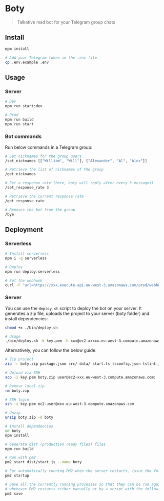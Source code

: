# Boty

> Talkative mad bot for your Telegram group chats

## Install

```bash
npm install

# Add your Telegram token in the .env file
cp .env.example .env
```

## Usage

### Server

```bash
# Dev
npm run start:dev

# Prod
npm run build
npm run start
```

### Bot commands

Run below commands in a Telegram group:

```bash
# Set nicknames for the group users
/set_nicknames [["William", "Will"], ["Alexander", "Al", "Alex"]]

# Retrieve the list of nicknames of the group
/get_nicknames

# Set a response rate (here, boty will reply after every 3 messages)
/set_response_rate 3

# Retrieve the current response rate
/get_response_rate

# Removes the bot from the group
/bye
```

## Deployment

### Serverless

```bash
# Install serverless
npm i -g serverless

# Deploy
npm run deploy:serverless

# Set the webhook
curl -F "url=https://xxx.execute-api.eu-west-3.amazonaws.com/prod/webhook" https://api.telegram.org/bot<TOKEN>/setWebhook
```

### Server

You can use the `deploy.sh` script to deploy the bot on your server.
It generates a zip file, uploads the project to your server (boty folder) and install dependencies:

```bash
chmod +x ./bin/deploy.sh

# Usage
./bin/deploy.sh -k key.pem -h xxx@ec2-xxxxx.eu-west-3.compute.amazonaws.com -r no
```

Alternatively, you can follow the below guide:

```bash
# Zip project
zip -r boty.zip package.json src/ data/ start.ts tsconfig.json tslint.json types/ .env

# Upload via SSH
scp -i key.pem boty.zip user@ec2-xxx.eu-west-3.compute.amazonaws.com:

# Remove local zip
rm boty.zip

# SSH login
ssh -i key.pem ec2-user@xxx.eu-west-3.compute.amazonaws.com

# Unzip
unzip boty.zip -d boty

# Install dependencies
cd boty
npm install

# Generate dist (production ready files) files
npm run build

# Run with pm2
pm2 start dist/start.js --name boty

# For automatically running PM2 when the server restarts, issue the following command
pm2 startup

# Save all the currently running processes so that they can be run again
# whenever PM2 restarts either manually or by a script with the following command
pm2 save
